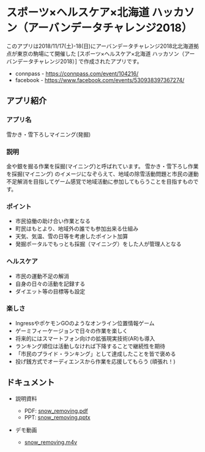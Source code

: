 スポーツ×ヘルスケア×北海道 ハッカソン（アーバンデータチャレンジ2018）
=========
このアプリは2018/11/17(土)-18(日)にアーバンデータチャレンジ2018北北海道拠点が東京の駒場にて開催した [スポーツ×ヘルスケア×北海道 ハッカソン（アーバンデータチャレンジ2018）] で作成されたアプリです。

* connpass - <https://connpass.com/event/104216/>
* facebook - <https://www.facebook.com/events/530938397367274/>


アプリ紹介
--------

### アプリ名
雪かき・雪下ろしマイニング(発掘)

### 説明
金や銀を掘る作業を採掘(マイニング)と呼ばれています。
雪かき・雪下ろし作業を採掘(マイニング) のイメージになぞらえて、地域の除雪活動問題と市民の運動不足解消を目指してゲーム感覚で地域活動に参加してもらうことを目指すものです。

### ポイント
* 市民協働の助け合い作業となる
* 町民はもとより、地域外の誰でも参加出来る仕組み
* 天気、気温、雪の日等を考慮したポイント加算
* 発掘ポータルでもっとも採掘（マイニング）をした人が管理人となる

### ヘルスケア
* 市民の運動不足の解消
* 自身の日々の活動を記録する
* ダイエット等の目標等も設定

### 楽しさ
* IngressやポケモンGOのようなオンライン位置情報ゲーム
* ゲーミフィーケージョンで日々の作業を楽しく
* 将来的にはスマートフォン向けの拡張現実技術(AR)も導入
* ランキング順位は活動しなければ下降することで継続性を期待
* 「市民のプライド・ランキング」として達成したことを皆で褒める
* 投げ銭方式でオーディエンスから作業を応援してもらう (頑張れ！)

ドキュメント
----
* 説明資料 
    - PDF: [snow_removing.pdf](https://github.com/homata/snow_removing/blob/master/snow_removing.pdf)
    - PPT: [snow_removing.pptx](https://github.com/homata/snow_removing/blob/master/ssnow_removing.pptx)

* デモ動画
    - [snow_removing.m4v](https://github.com/homata/snow_removing/blob/master/snow_removing.m4v)
